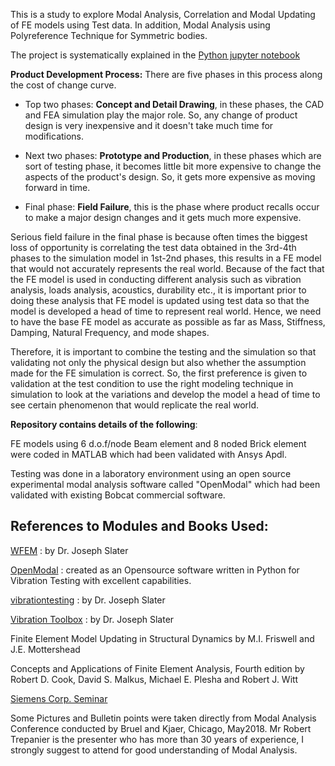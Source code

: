 
This is a study to explore Modal Analysis, Correlation and Modal Updating of FE models using Test data. In addition, Modal Analysis using Polyreference Technique for Symmetric bodies.

The project is systematically explained in the [Python jupyter notebook](https://github.com/sainag2473/MAC_and_Modalupdating/blob/master/MAC_JupyterNotebook/MACandModelCorrection.ipynb)

**Product Development Process:** There are five phases in this process along the cost of change curve.

- Top two phases: **Concept and Detail Drawing**, in these phases, the CAD and FEA simulation play the major role. So, any change of product design is very inexpensive and it doesn't take much time for modifications.


- Next two phases: **Prototype and Production**, in these phases which are sort of testing phase, it becomes little bit more expensive to change the aspects of the product's design. So, it gets more expensive as moving forward in time.


- Final phase: **Field Failure**, this is the phase where product recalls occur to make a major design changes and it gets much more expensive.


Serious field failure in the final phase is because often times the biggest loss of opportunity is correlating the test data obtained in the 3rd-4th phases to the simulation model in 1st-2nd phases, this results in a FE model that would not accurately represents the real world. Because of the fact that the FE model is used in conducting different analysis such as vibration analysis, loads analysis, acoustics, durability etc., it is important prior to doing these analysis that FE model is updated using test data so that the model is developed a head of time to represent real world. Hence, we need to have the base FE model as accurate as possible as far as Mass, Stiffness, Damping, Natural Frequency, and mode shapes. 


Therefore, it is important to combine the testing and the simulation so that validating not only the physical design but also whether the assumption made for the FE simulation is correct. So, the first preference is given to validation at the test condition to use the right modeling technique in simulation to look at the variations and develop the model a head of time to see certain phenomenon that would replicate the real world.


**Repository contains details of the following**:


FE models using 6 d.o.f/node Beam element and 8 noded Brick element were coded in MATLAB which had been validated with Ansys Apdl. 

Testing was done in a laboratory environment using an open source experimental modal analysis software called "OpenModal" which had been validated with existing Bobcat commercial software.



## References to Modules and Books Used:

[WFEM](https://github.com/josephcslater/WFEM) : by Dr. Joseph Slater

[OpenModal](https://github.com/openmodal/OpenModal) : created as an Opensource software written in 
Python for Vibration Testing with excellent capabilities. 

[vibrationtesting](https://github.com/Vibration-Testing/vibrationtesting) : by Dr. Joseph Slater

[Vibration Toolbox]( https://github.com/vibrationtoolbox/vibration_toolbox.git) : by Dr. Joseph Slater
  
Finite Element Model Updating in Structural Dynamics by M.I. Friswell and J.E. Mottershead

Concepts and Applications of Finite Element Analysis, Fourth edition by Robert D. Cook, David S. Malkus, Michael E. Plesha and Robert J. Witt

[Siemens Corp. Seminar](https://community.plm.automation.siemens.com/t5/Event-Collateral/Modal-Analysis-and-FEA-Test-Correlation/ta-p/435288)

Some Pictures and Bulletin points were taken directly from Modal Analysis Conference conducted by Bruel and Kjaer, Chicago, May2018.
Mr Robert Trepanier is the presenter who has more than 30 years of experience, I strongly suggest to attend for good understanding of Modal Analysis.
